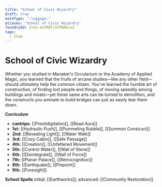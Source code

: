 ```yaml
---
title: "School of Civic Wizardry"
draft: true
noteType: ":luggage:"
aliases: "School of Civic Wizardry"
foundryId: Item.9xFRDFjXCMbRKce2
tags:
  - Item
---
```


# School of Civic Wizardry

Whether you studied in Manaket's Occularium or the Academy of Applied Magic, you learned that the fruits of arcane studies—like any other field—should ultimately help the common citizen. You've learned the humble art of construction, of finding lost people and things, of moving speedily among buildings and moats—yet these same arts can be turned to demolition, and the constructs you animate to build bridges can just as easily tear them down.

**Curriculum**

*   **cantrips:** [[Prestidigitation]], [[Read Aura]]
*   **1st:** [[Hydraulic Push]], [[Pummeling Rubble]], [[Summon Construct]]
*   **2nd:** [[Revealing Light]], [[Water Walk]]
*   **3rd:** [[Cozy Cabin]], [[Safe Passage]]
*   **4th:** [[Creation]], [[Unfettered Movement]]
*   **5th:** [[Control Water]], [[Wall of Stone]]
*   **6th:** [[Disintegrate]], [[Wall of Force]]
*   **7th:** [[Planar Palace]], [[Retrocognition]]
*   **8th:** [[Earthquake]], [[Pinpoint]]
*   **9th:** [[Foresight]]

**School Spells** initial: [[Earthworks]]; advanced: [[Community Restoration]]
